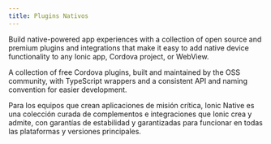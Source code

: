 ```yaml
---
title: Plugins Nativos
---
```


<p class='intro'>Build native-powered app experiences with a collection of open source and premium plugins and integrations that make it easy to add native device functionality to any Ionic app, Cordova project, or WebView.</p>

<docs-cards class="static-width"> <docs-card header="Community Plugins" href="/docs/native/overview" img="/docs/assets/img/native/community-edition.png"> 

A collection of free Cordova plugins, built and maintained by the OSS community, with TypeScript wrappers and a consistent API and naming convention for easier development.</docs-card>

<docs-card header="Ionic Native" href="/docs/enterprise" img="/docs/assets/img/native/enterprise-edition.png"> 

Para los equipos que crean aplicaciones de misión crítica, Ionic Native es una colección curada de complementos e integraciones que Ionic crea y admite, con garantías de estabilidad y garantizadas para funcionar en todas las plataformas y versiones principales.</docs-card> </docs-cards>